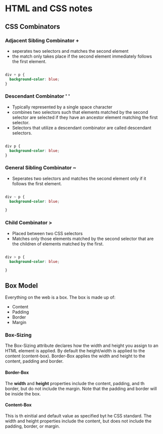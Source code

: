 # HTML and CSS notes

## CSS Combinators

### Adjacent Sibling Combinator +

* seperates two selectors and matches the second element
* the match only takes place if the second element immediately
  follows the first element.

```CSS

div + p {
  background-color: blue;
}

```

### Descendant Combinator ' '

* Typically represented by a single space character
* combines two selectors such that elements matched by the second
  selector are selected if they have an ancestor element matching
  the first selector.
* Selectors that utilize a descendant combinator are called descendant
  selectors.

```CSS

div p {
  background-color: blue;
}

```

### General Sibling Combinator ~

* Seperates two selectors and matches the second element only if it
  follows the first element.

```CSS

div ~ p {
  background-color: blue;

}

```

### Child Combinator >

* Placed between two CSS selectors
* Matches only those elements matched by the second selector that are
  the children of elements matched by the first.

```CSS

div > p {
  background-color: blue;

}

```

## Box Model

Everything on the web is a box. The box is made up of:

* Content
* Padding
* Border
* Margin

### Box-Sizing

The Box-Sizing attribute declares how the width and height you assign to an HTML element is applied. By default the height/width is applied to the content (content-box). Border-Box applies the width and height to the content, padding and border.

#### Border-Box

The __width__ and __height__ properties include the content, padding, and th border, but do not include the margin. Note that the padding and border will be inside the box.

#### Content-Box

This is th einitial and default value as specified byt he CSS standard. The width and height properties include the content, but does not include the padding, border, or margin.